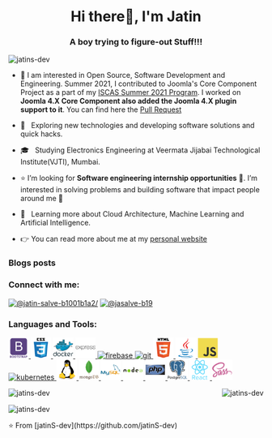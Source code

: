 <h1 align="center">Hi there👋, I'm Jatin</h1>
<h3 align="center">A boy trying to figure-out Stuff!!!</h3>

<p align="left"> <img src="https://komarev.com/ghpvc/?username=jatins-dev&label=Profile%20views&color=0e75b6&style=flat" alt="jatins-dev" /> </p>

- :star_struck:  I am interested in Open Source, Software Development and Engineering. Summer 2021, I contributed to Joomla's Core Component Project as a part of my [ISCAS Summer 2021 Program](https://summer.iscas.ac.cn/). I worked on **Joomla 4.X Core Component also added the Joomla 4.X plugin support to it**. You can find here the [Pull Request](https://github.com/joomla-projects/soc21_guided-tour/pull/5) 
- 🤔 &nbsp; Exploring new technologies and developing software solutions and quick hacks.
- 🎓 &nbsp; Studying Electronics Engineering at Veermata Jijabai Technological Institute(VJTI), Mumbai.
- :star:  I’m looking for **Software engineering internship opportunities** :raising_hand:. I’m interested in solving problems and building software that impact people around me :raised_hands: 

- 🌱 &nbsp; Learning more about Cloud Architecture, Machine Learning and Artificial Intelligence.
- :point_right:  You can read more about me at my [personal website](https://jatins-dev.github.io/myPortfolio/)

### Blogs posts
<!-- BLOG-POST-LIST:START -->
<!-- BLOG-POST-LIST:END -->

<h3 align="left">Connect with me:</h3>
<p align="left">
<a href="https://linkedin.com/in/@jatin-salve-b1001b1a2/" target="blank"><img align="center" src="https://raw.githubusercontent.com/rahuldkjain/github-profile-readme-generator/master/src/images/icons/Social/linked-in-alt.svg" alt="@jatin-salve-b1001b1a2/" height="30" width="40" /></a>
<a href="https://medium.com/@jasalve-b19" target="blank"><img align="center" src="https://raw.githubusercontent.com/rahuldkjain/github-profile-readme-generator/master/src/images/icons/Social/medium.svg" alt="@jasalve-b19" height="30" width="40" /></a>
</p>

<h3 align="left">Languages and Tools:</h3>
<p align="left"> <a href="https://getbootstrap.com" target="_blank"> <img src="https://raw.githubusercontent.com/devicons/devicon/master/icons/bootstrap/bootstrap-plain-wordmark.svg" alt="bootstrap" width="40" height="40"/> </a> <a href="https://www.w3schools.com/css/" target="_blank"> <img src="https://raw.githubusercontent.com/devicons/devicon/master/icons/css3/css3-original-wordmark.svg" alt="css3" width="40" height="40"/> </a> <a href="https://www.docker.com/" target="_blank"> <img src="https://raw.githubusercontent.com/devicons/devicon/master/icons/docker/docker-original-wordmark.svg" alt="docker" width="40" height="40"/> </a> <a href="https://expressjs.com" target="_blank"> <img src="https://raw.githubusercontent.com/devicons/devicon/master/icons/express/express-original-wordmark.svg" alt="express" width="40" height="40"/> </a> <a href="https://firebase.google.com/" target="_blank"> <img src="https://www.vectorlogo.zone/logos/firebase/firebase-icon.svg" alt="firebase" width="40" height="40"/> </a> <a href="https://git-scm.com/" target="_blank"> <img src="https://www.vectorlogo.zone/logos/git-scm/git-scm-icon.svg" alt="git" width="40" height="40"/> </a> <a href="https://www.w3.org/html/" target="_blank"> <img src="https://raw.githubusercontent.com/devicons/devicon/master/icons/html5/html5-original-wordmark.svg" alt="html5" width="40" height="40"/> </a> <a href="https://www.java.com" target="_blank"> <img src="https://raw.githubusercontent.com/devicons/devicon/master/icons/java/java-original.svg" alt="java" width="40" height="40"/> </a> <a href="https://developer.mozilla.org/en-US/docs/Web/JavaScript" target="_blank"> <img src="https://raw.githubusercontent.com/devicons/devicon/master/icons/javascript/javascript-original.svg" alt="javascript" width="40" height="40"/> </a> <a href="https://kubernetes.io" target="_blank"> <img src="https://www.vectorlogo.zone/logos/kubernetes/kubernetes-icon.svg" alt="kubernetes" width="40" height="40"/> </a> <a href="https://www.linux.org/" target="_blank"> <img src="https://raw.githubusercontent.com/devicons/devicon/master/icons/linux/linux-original.svg" alt="linux" width="40" height="40"/> </a> <a href="https://www.mongodb.com/" target="_blank"> <img src="https://raw.githubusercontent.com/devicons/devicon/master/icons/mongodb/mongodb-original-wordmark.svg" alt="mongodb" width="40" height="40"/> </a> <a href="https://www.mysql.com/" target="_blank"> <img src="https://raw.githubusercontent.com/devicons/devicon/master/icons/mysql/mysql-original-wordmark.svg" alt="mysql" width="40" height="40"/> </a> <a href="https://nodejs.org" target="_blank"> <img src="https://raw.githubusercontent.com/devicons/devicon/master/icons/nodejs/nodejs-original-wordmark.svg" alt="nodejs" width="40" height="40"/> </a> <a href="https://www.php.net" target="_blank"> <img src="https://raw.githubusercontent.com/devicons/devicon/master/icons/php/php-original.svg" alt="php" width="40" height="40"/> </a> <a href="https://www.postgresql.org" target="_blank"> <img src="https://raw.githubusercontent.com/devicons/devicon/master/icons/postgresql/postgresql-original-wordmark.svg" alt="postgresql" width="40" height="40"/> </a> <a href="https://reactjs.org/" target="_blank"> <img src="https://raw.githubusercontent.com/devicons/devicon/master/icons/react/react-original-wordmark.svg" alt="react" width="40" height="40"/> </a> <a href="https://sass-lang.com" target="_blank"> <img src="https://raw.githubusercontent.com/devicons/devicon/master/icons/sass/sass-original.svg" alt="sass" width="40" height="40"/> </a> </p>
<p><img align="left" src="https://github-readme-stats.vercel.app/api/top-langs?username=jatins-dev&show_icons=true&locale=en&layout=compact" alt="jatins-dev" /></p>
<!-- <p><img align="left" src="https://github-readme-stats.vercel.app/api/top-langs?username=jatins-dev&show_icons=true&locale=en&layout=compact" alt="jatins-dev" /></p> -->

<p>&nbsp;<img align="right" src="https://github-readme-stats.vercel.app/api?username=jatins-dev&show_icons=true&locale=en" alt="jatins-dev" /></p>

<p><img align="center" src="https://github-readme-streak-stats.herokuapp.com/?user=jatins-dev&" alt="jatins-dev" /></p>
⭐️ From [jatinS-dev](https://github.com/jatinS-dev)
